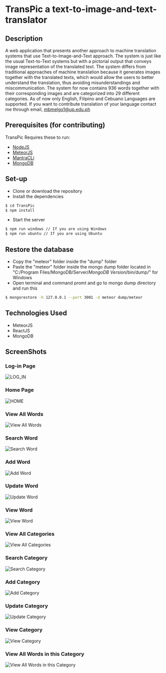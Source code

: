 # TransPic a text-to-image-and-text-translator

## Description
A web application that presents another approach to machine translation systems that use Text-to-Image-and-Text approach. The system is just like the usual Text-to-Text systems but with a pictorial output that conveys image representation of the translated text. The system differs from traditional approaches of machine translation because it generates images together with the translated texts, which would allow the users to better understand the translation, thus avoiding misunderstandings and miscommunication. The system for now contains 936 words together with their corresponding images and are categorized into 29 different categories. As of now only English, Filipino and Cebuano Languages are supported. If you want to contribute translation of your language contact me through email, mbmelgo1@up.edu.ph

## Prerequisites (for contributing)
TransPic Requires these to run:
  - [NodeJS](https://nodejs.org/en/)
  - [MeteorJS](https://www.meteor.com/)
  - [MantraCLi](https://github.com/mantrajs/mantra-cli)
  - [MongoDB](https://www.mongodb.com/)

## Set-up
  - Clone or download the repository
  - Install the dependencies
  ```sh
  $ cd TransPic
  $ npm install 
  ```
  - Start the server
  ```sh
  $ npm run windows // If you are using Windows
  $ npm run ubuntu // If you are using Ubuntu
  ```
## Restore the database
  - Copy the "meteor" folder inside the "dump" folder
  - Paste the "meteor" folder inside the mongo dump folder located in "C:/Program Files/MongoDB/Server/*MongoDB Version*/bin/dump/" for Windows
  - Open terminal and command promt and go to mongo dump directory and run this
  ```sh
  $ mongorestore -h 127.0.0.1 --port 3001 -d meteor dump/meteor
  ```
  
## Technologies Used
  - MeteorJS
  - ReactJS
  - MongoDB

## ScreenShots
### Log-in Page
![LOG_IN](https://lh3.googleusercontent.com/xNk2Di8Grr3Ben2AZySGgKYzbM6RRxNi7P5zlJNCm8as7uekA4So4lit8S_w7RXECuFrvPMWkX3xqoQ=w1280-h590-rw)

### Home Page
![HOME](https://lh3.googleusercontent.com/S9EwIbGecqzid2vXDzETCm53GugaObB_GYjFREHL16QVl1FkuF9LlBpzlgVPrC7x_nB2jk_G_yYj5XU=w1280-h590-rw)

### View All Words
![View All Words](https://lh6.googleusercontent.com/tZ6sWsCjsDrMRTF5zzGosOwteJu1Itzz-Z5MhGajKhQoCi_1Pe4KR8Y8siRRxBt2ZcmQQnAqTLo8kHA=w1280-h590-rw)

### Search Word
![Search Word](https://lh6.googleusercontent.com/T72y8W2EJDV_ql6nhYiQr87kqPW4kRI7oEnoJClyBbYCcqekeglgAW100Jy3-TUcoCt3UKWiYpLD_Uk=w1280-h590-rw)

### Add Word
![Add Word](https://lh5.googleusercontent.com/wVFwZa7ops6bbbrLtiHvfkN6Y8qacrr3jIE0rwX6wv3SYPS2v_Wigd5SRKEMB8ZQuFqQP2u_hwIuz9Q=w1280-h590-rw)

### Update Word
![Update Word](https://lh5.googleusercontent.com/dl4p6eCXVQRroSZ2U16TWKpc5nZIjg2lifXXNnkEqzUHZ8Ibi_TUp2t5PheCmXfwTkSfpnntsm39GO8=w1280-h590-rw)

### View Word
![View Word](https://lh6.googleusercontent.com/MYBj2jJs6OCOL5GPYg0emebOVWAt8F3cwEKeISlVeV_UWRZmrXpOnvwvcBVv9CEVtsyaycR5oM3ARfw=w1280-h590-rw)

### View All Categories
![View All Categories](https://lh6.googleusercontent.com/IV61R7npy0sNAvweKY-v-ui4q7G-hscXvg3xfGEgjPCHfYCEh0eDp3v7rbwKfCyR97p0v_O9HMiYmzA=w1280-h590-rw)

### Search Category
![Search Category](https://lh3.googleusercontent.com/z5bDV6ZuJWyC_qe3TKwuXaJCMJFjeEy718XS1fLcQZXU-RNJYf86vGLBkmFIIBlgDTxjBq33MH19VzE=w1280-h590-rw)

### Add Category
![Add Category](https://lh6.googleusercontent.com/Q0YxsFAEfb4Nwq6nqIcAtqfOxKARB6XlWzrv8K3-9FiX72ysAi_X4eTYPIAdiHD2Aif6F_j5aRYKNEY=w1280-h590-rw)

### Update Category
![Update Category](https://lh4.googleusercontent.com/tsL7gzqZ_1avEoKxlYnF2-3bXgc2LplPdgWntbh5NkpqTIfZFMDXL05cS0CAtT_0psWSlNN0ogjqkOo=w1280-h590-rw)

### View Category
![View Category](https://lh6.googleusercontent.com/OgoGrbD42PiN1DaI_EwgUgwwzPl28hoRbymg3acjBFXeWrcdRHpBQGrAZ8twFkDpdih4NRI6c3fjBDg=w1280-h590-rw)

### View All Words in this Category
![View All Words in this Category](https://lh4.googleusercontent.com/z7wpkTpdIXRM_Eswb40-UeVrqIWX00u2ph1kJL4O4nPXt3ejle7Y62-Q6T0j-mVTxaoHKpuYBRk6TXA=w1280-h590-rw)

